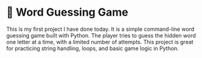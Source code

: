 # 🎯 Word Guessing Game 
This is my first project I have done today.
It is a simple command-line word guessing game built with Python. The player tries to guess the hidden word one letter at a time, with a limited number of attempts. This project is great for practicing string handling, loops, and basic game logic in Python.
